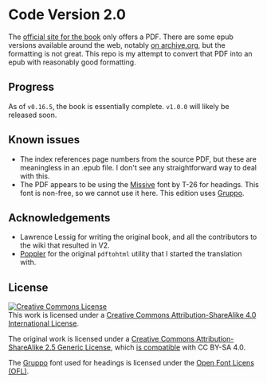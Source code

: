 # Code Version 2.0

The [official site for the book](codev2.cc/) only offers a PDF. There are some epub versions available around the web, notably [on archive.org](https://archive.org/details/Code2.0/), but the formatting is not great. This repo is my attempt to convert that PDF into an epub with reasonably good formatting. 

## Progress

As of `v0.16.5`, the book is essentially complete. `v1.0.0` will likely be released soon.

## Known issues

- The index references page numbers from the source PDF, but these are meaningless in an .epub file. I don't see any straightforward way to deal with this.
- The PDF appears to be using the [Missive](https://www.fonts.com/font/t-26/missive/missive) font by T-26 for headings. This font is non-free, so we cannot use it here. This edition uses [Gruppo](https://fonts.google.com/specimen/Gruppo).

## Acknowledgements

- Lawrence Lessig for writing the original book, and all the contributors to the wiki that resulted in V2.
- [Poppler](https://poppler.freedesktop.org/) for the original `pdftohtml` utility that I started the translation with.

## License

<a rel="license" href="http://creativecommons.org/licenses/by-sa/4.0/"><img alt="Creative Commons License" style="border-width:0" src="https://i.creativecommons.org/l/by-sa/4.0/88x31.png" /></a><br />This work is licensed under a <a rel="license" href="http://creativecommons.org/licenses/by-sa/4.0/">Creative Commons Attribution-ShareAlike 4.0 International License</a>.

The original work is licensed under a <a rel="license" href="http://creativecommons.org/licenses/by-sa/2.5/">Creative Commons Attribution-ShareAlike 2.5 Generic License</a>, which [is compatible](https://creativecommons.org/share-your-work/licensing-considerations/compatible-licenses) with CC BY-SA 4.0.

The [Gruppo](https://fonts.google.com/specimen/Gruppo) font used for headings is licensed under the [Open Font Licens (OFL)](https://opensource.org/licenses/OFL-1.1).


